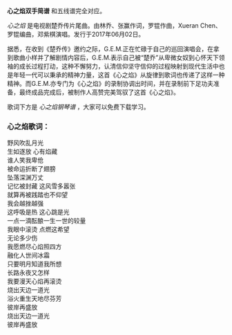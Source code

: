 

**心之焰双手简谱** 和五线谱完全对应。

_心之焰_ 是电视剧楚乔传片尾曲。由林乔、张赢作词，罗锟作曲，Xueran Chen、罗锟编曲，邓紫棋演唱。发行于2017年06月02日。

据悉，在收到《楚乔传》邀约之际，G.E.M.正在忙碌于自己的巡回演唱会，在拿到歌曲小样并了解剧情内容后，G.E.M.表示自己被“楚乔”从卑微女奴到心怀天下领袖的成长过程打动，这种不懈努力，认清信仰坚守信仰的过程映射到现代生活中也是年轻一代可以秉承的精神力量，这首《心之焰》从旋律到歌词也传递了这样一种精神。而G.E.M.亦专门为《心之焰》的录制协调出时间，并在录制前下足功夫准备，最终成品完成后，被制作人高赞完美驾驭了这首《心之焰》。

歌词下方是 _心之焰钢琴谱_ ，大家可以免费下载学习。

### 心之焰歌词：

野风吹乱月光  
生如逐放 心有焰藏  
谁人笑我卑伧  
被命运折断了翅膀  
坠落深渊万丈  
记忆被封藏 这风雪多嚣张  
就算再被践踏也不仰望  
我会越挫越强  
这呼吸是热 这心跳是光  
一点一滴酝酿一生一世的较量  
我眼中滚烫 点燃这希望  
无论多少伤  
我愿燃尽心焰照四方  
融化人世间冰霜  
只要明月知道我所想  
长路永夜又怎样  
我要漫天心焰再滚烫  
烧出天边一道光  
浴火重生天地尽芬芳  
彼岸再盛放  
烧出天边一道光  
彼岸再盛放

